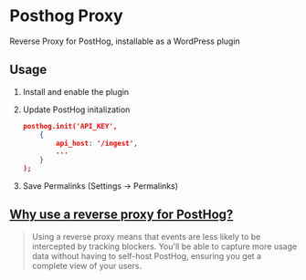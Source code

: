 # Posthog Proxy

Reverse Proxy for PostHog, installable as a WordPress plugin

## Usage

1. Install and enable the plugin
1. Update PostHog initalization

    ```json
    posthog.init('API_KEY',
        {
            api_host: '/ingest',
            ...
        }
    );
    ```
1. Save Permalinks (Settings -> Permalinks)

## [Why use a reverse proxy for PostHog?](https://posthog.com/docs/advanced/proxy#:~:text=Using%20a%20reverse%20proxy%20means,complete%20view%20of%20your%20users.)

> Using a reverse proxy means that events are less likely to be intercepted by tracking blockers.
> You'll be able to capture more usage data without having to self-host PostHog, ensuring you get a complete view of your users.
